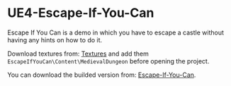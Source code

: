 # UE4-Escape-If-You-Can
Escape If You Can is a demo in which you have to escape a castle without having any hints on how to do it.

Download textures from: [Textures](dasda) and add them `EscapeIfYouCan\Content\MedievalDungeon` before opening the project.

You can download the builded version from: [Escape-If-You-Can](https://mega.nz/file/CG4UES7D#0RggIqvwSzE_LYuiMvM15Ab1lXEFfaGoFWJ2JXKhwr4).
